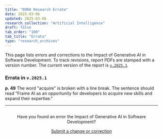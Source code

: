 ```yaml
---
title: "DORA Research Errata"
date: 2025-03-06
updated: 2025-03-06
research_collection: "Artificial Intelligence"
draft: false
tab_order: "100"
tab_title: "Errata"
type: "research_archives"
---
```


This page lists errors and corrections to the Impact of Generative AI in Software Development. To track revisions, report PDFs are stamped with a version number. The current version of the report is [`v.2025.1`](/research/ai/gen-ai-report).

### Errata in `v.2025.1`

**p. 49** The word "acquire" is broken with a line break. The sentence should read "Frame AI as an opportunity for developers to acquire new skills and expand their expertise."

-----
<div style="text-align:center; margin-top:2em;">
Have you found an error the Impact of Generative AI in Software Development?

<a href='mailto:dora-advocacy@google.com?subject=DORA+Impact+of+Generative+AI+Report+error' class='button' target="_blank">Submit a change or correction</a>
</div>
